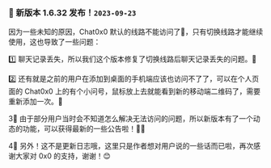 ### 🚀 新版本 1.6.32 发布！`2023-09-23`

因为一些未知的原因，Chat0x0 默认的线路不能访问了🤯，只有切换线路才能继续使用，这也导致了一些问题：

1️⃣ 聊天记录丢失，所以我们这个版本修复了切换线路后聊天记录丢失的问题。💪

2️⃣ 还有就是之前的用户在添加到桌面的手机端应该也访问不了了，可以在个人页面的 Chat0x0 上的有个小问号，鼠标放上去就能看到新的移动端二维码了，需要重新添加一次。🚨

3⃣️ 由于部分用户当时会不知道怎么解决无法访问的问题，所以新版本有了一个动态的功能，可以获得最新的一些公告啦！📰🤩

4⃣️ 另外！这不是更新日志哦，这里只是作者想对用户说的一些话而已啦，再次感谢大家对 0x0 的支持，谢谢！😊
